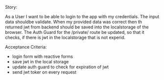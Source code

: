 Story:

As a User I want to be able to login to the app with my credentials.
The input data shouldbe validate. When my provided data was correct then th returned jwt from backend should be saved into the localstorage of the browser.
The Auth Guard for the /private/ route be updated, so that it checks, if there is jwt in the localstorage that is not experid.

Acceptance Criteria:
- login form with reactive forms
- save jwt in the local storage
- update auth guard to check for expiration of jwt
- send jwt toker on every request



